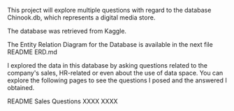 This project will explore multiple questions with regard to the database Chinook.db, which represents a digital media store.

The database was retrieved from Kaggle.

The Entity Relation Diagram for the Database is available in the next file README ERD.md

I explored the data in this database by asking questions related to the company's sales, HR-related or even about the use of data space. You can explore the following pages to see the questions I posed and the answered I obtained.

README Sales Questions
XXXX
XXXX
